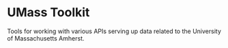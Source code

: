 UMass Toolkit
=============
Tools for working with various APIs serving up data related to the University of Massachusetts Amherst.
